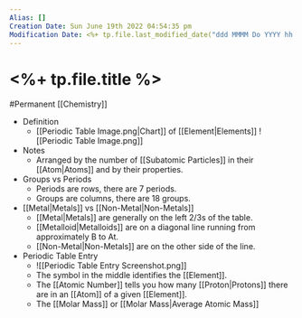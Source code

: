 ```yaml
---
Alias: []
Creation Date: Sun June 19th 2022 04:54:35 pm 
Modification Date: <%+ tp.file.last_modified_date("ddd MMMM Do YYYY hh:mm:ss a") %>
---
```

# <%+ tp.file.title %>
#Permanent [[Chemistry]]

- Definition
	- [[Periodic Table Image.png|Chart]] of [[Element|Elements]]
	  ![[Periodic Table Image.png]]
- Notes
	- Arranged by the number of [[Subatomic Particles]] in their [[Atom|Atoms]] and by their properties. 
- Groups vs Periods
	- Periods are rows, there are 7 periods.
	- Groups are columns, there are 18 groups.
- [[Metal|Metals]] vs [[Non-Metal|Non-Metals]]
	- [[Metal|Metals]] are generally on the left $2/3$s of the table.
	- [[Metalloid|Metalloids]] are on a diagonal line running from approximately B to At.
	- [[Non-Metal|Non-Metals]] are on the other side of the line.
- Periodic Table Entry
	- ![[Periodic Table Entry Screenshot.png]]
	- The symbol in the middle identifies the [[Element]].
	- The [[Atomic Number]] tells you how many [[Proton|Protons]] there are in an [[Atom]] of a given [[Element]].
	- The [[Molar Mass]] or [[Molar Mass|Average Atomic Mass]]